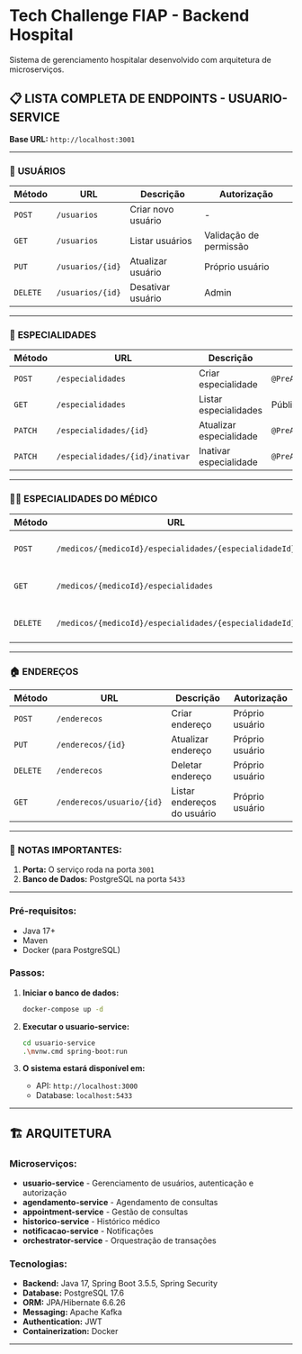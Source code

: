 # Tech Challenge FIAP - Backend Hospital

Sistema de gerenciamento hospitalar desenvolvido com arquitetura de microserviços.

## 📋 **LISTA COMPLETA DE ENDPOINTS - USUARIO-SERVICE**

**Base URL:** `http://localhost:3001`

---

### 👥 **USUÁRIOS**

| Método | URL | Descrição | Autorização |
|--------|-----|-----------|-------------|
| `POST` | `/usuarios` | Criar novo usuário | - |
| `GET` | `/usuarios` | Listar usuários | Validação de permissão |
| `PUT` | `/usuarios/{id}` | Atualizar usuário | Próprio usuário |
| `DELETE` | `/usuarios/{id}` | Desativar usuário | Admin |

---

### 🏥 **ESPECIALIDADES**

| Método | URL | Descrição | Autorização |
|--------|-----|-----------|-------------|
| `POST` | `/especialidades` | Criar especialidade | `@PreAuthorize("hasAuthority('ADMIN')")` |
| `GET` | `/especialidades` | Listar especialidades | Público |
| `PATCH` | `/especialidades/{id}` | Atualizar especialidade | `@PreAuthorize("hasAuthority('ADMIN')")` |
| `PATCH` | `/especialidades/{id}/inativar` | Inativar especialidade | `@PreAuthorize("hasAuthority('ADMIN')")` |

---

### 👨‍⚕️ **ESPECIALIDADES DO MÉDICO**

| Método | URL | Descrição |
|--------|-----|-----------|
| `POST` | `/medicos/{medicoId}/especialidades/{especialidadeId}` | Associar especialidade ao médico |
| `GET` | `/medicos/{medicoId}/especialidades` | Listar especialidades do médico |
| `DELETE` | `/medicos/{medicoId}/especialidades/{especialidadeId}` | Desassociar especialidade do médico |

---

### 🏠 **ENDEREÇOS**

| Método | URL | Descrição | Autorização |
|--------|-----|-----------|-------------|
| `POST` | `/enderecos` | Criar endereço | Próprio usuário |
| `PUT` | `/enderecos/{id}` | Atualizar endereço | Próprio usuário |
| `DELETE` | `/enderecos` | Deletar endereço | Próprio usuário |
| `GET` | `/enderecos/usuario/{id}` | Listar endereços do usuário | Próprio usuário |

---

### 📌 **NOTAS IMPORTANTES:**

1. **Porta:** O serviço roda na porta `3001`
2. **Banco de Dados:** PostgreSQL na porta `5433`

---
### Pré-requisitos:
- Java 17+
- Maven
- Docker (para PostgreSQL)

### Passos:

1. **Iniciar o banco de dados:**
   ```bash
   docker-compose up -d
   ```

2. **Executar o usuario-service:**
   ```bash
   cd usuario-service
   .\mvnw.cmd spring-boot:run
   ```

3. **O sistema estará disponível em:**
   - API: `http://localhost:3000`
   - Database: `localhost:5433`

---

## 🏗️ **ARQUITETURA**

### Microserviços:
- **usuario-service** - Gerenciamento de usuários, autenticação e autorização
- **agendamento-service** - Agendamento de consultas
- **appointment-service** - Gestão de consultas
- **historico-service** - Histórico médico
- **notificacao-service** - Notificações
- **orchestrator-service** - Orquestração de transações

### Tecnologias:
- **Backend:** Java 17, Spring Boot 3.5.5, Spring Security
- **Database:** PostgreSQL 17.6
- **ORM:** JPA/Hibernate 6.6.26
- **Messaging:** Apache Kafka
- **Authentication:** JWT
- **Containerization:** Docker

---
